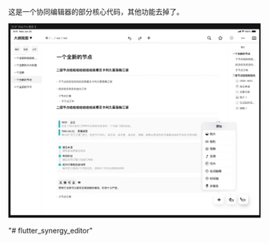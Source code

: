 这是一个协同编辑器的部分核心代码，其他功能去掉了。

![image text](https://github.com/zhengguo07q/flutter_synergy_editor/blob/2e8bf3b2237c4173cbfa522812403b07a393ba92/doc/2c411c82ffeea3a8f35d75fbc3ad7e7.jpg)

    
"# flutter_synergy_editor" 
